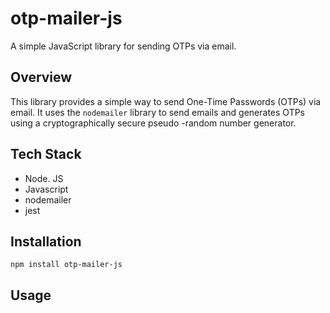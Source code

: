 # otp-mailer-js

A simple JavaScript library for sending OTPs via email.

## Overview

This library provides a simple way to send One-Time Passwords (OTPs) via email. It uses the `nodemailer` library to send emails and generates OTPs using a cryptographically secure pseudo -random number generator.

## Tech Stack

- Node. JS
- Javascript
- nodemailer
- jest

## Installation

```npm install otp-mailer-js```

## Usage
